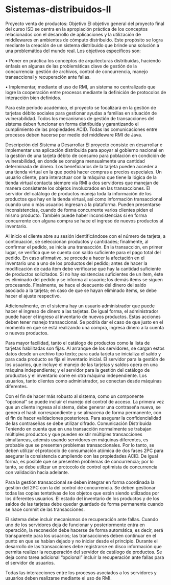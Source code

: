 # Sistemas-distribuidos-II
Proyecto venta de productos:
Objetivo 
El objetivo general del proyecto final del curso ISD se centra en la apropiación práctica de los conceptos relacionados con el desarrollo de aplicaciones y la utilización de middlewares en ambientes de cómputo distribuido. Este propósito se logra mediante la creación de un sistema distribuido que brinde una solución a una problemática del mundo real. Los objetivos específicos son: 

• Poner en práctica los conceptos de arquitecturas distribuidas, haciendo énfasis en algunas de las problemáticas clave de gestión de la concurrencia: gestión de archivos, control de concurrencia, manejo transaccional y recuperación ante fallas. 

• Implementar, mediante el uso de RMI, un sistema no centralizado que logre la cooperación entre procesos mediante la definición de protocolos de interacción bien definidos. 

Para este período académico, el proyecto se focalizará en la gestión de tarjetas débito sociales para gestionar ayudas a familias en situación de vulnerabilidad. Todos los mecanismos de gestión de transacciones del sistema deben funcionar en forma distribuida y garantizando el cumplimiento de las propiedades ACID. Todas las comunicaciones entre procesos deben hacerse por medio del middleware RMI de Java. 

Descripción del Sistema a Desarrollar 
El proyecto consiste en desarrollar e implementar una aplicación distribuida para apoyar al gobierno nacional en la gestión de una tarjeta débito de consumo para población en condición de vulnerabilidad, en donde se consigna mensualmente una cantidad determinada de dinero. Los beneficiarios de la tarjeta pueden acceder a una tienda virtual en la que podrá hacer compras a precios especiales. 
Un usuario cliente, para interactuar con la máquina que tiene la lógica de la tienda virtual contacta siempre vía RMI a dos servidores que manejan de manera consistente los objetos involucrados en las transacciones. El servidor del catálogo de productos maneja toda la información de los productos que hay en la tienda virtual, así como información transaccional cuando uno o más usuarios ingresan a la plataforma. Pueden presentarse inconsistencias, cuando de forma concurrente varios clientes piden el mismo producto. También puede haber inconsistencias si en forma concurrente con alguna compra se hace el ingreso de nuevos productos al inventario. 

Al inicio el cliente abre su sesión identificándose con el número de tarjeta, a continuación, se seleccionan productos y cantidades; finalmente, al confirmar el pedido, se inicia una transacción. En la transacción, en primer lugar, se verifica que se cuenta con saldo suficiente para el pago total del 
pedido. 
En caso afirmativo, se procede a hacer la afectación en el inventario uno a uno de los productos del pedido; antes de hacer la modificación de cada ítem debe verificarse que hay la cantidad suficiente de productos solicitados. Si no hay existencias suficientes de un ítem, éste es eliminado del pedido y se informa al usuario; los demás ítems se siguen procesando. Finalmente, se hace el descuento del dinero del saldo asociado a la tarjeta; en caso de que se hayan eliminado ítems, se debe hacer el ajuste respectivo. 

Adicionalmente, en el sistema hay un usuario administrador que puede hacer el ingreso de dinero a las tarjetas. De igual forma, el administrador puede hacer el ingreso al inventario de nuevos productos. Estas acciones deben tener manejo transaccional. Se podría dar el caso de que justo en el momento en que se está realizando una compra, ingresa dinero a la cuenta o nuevos productos. 

Para mayor facilidad, tanto el catálogo de productos como la lista de tarjetas habilitadas son fijas. Al arranque de los servidores, se cargan estos datos desde un archivo tipo texto; para cada tarjeta se inicializa el saldo y para cada producto se fija el inventario inicial. El servidor para la gestión de los usuarios, que incluye el manejo de las tarjetas y saldos opera en una máquina independiente; y el servidor para la gestión del catálogo de productos y el inventario corre en otra máquina independiente. Los usuarios, tanto clientes como administrador, se conectan desde máquinas diferentes. 

Con el fin de hacer más robusto al sistema, como un componente “opcional” se puede incluir el manejo del control de acceso. La primera vez que un cliente ingresa al sistema, debe generar una contraseña nueva, se genera el hash correspondiente y se almacena de forma permanente, con el fin de hacer validaciones posteriores. Para asegurar la confidencialidad de las contraseñas se debe utilizar cifrado. 
Comunicación Distribuida 
Teniendo en cuenta que en una transacción normalmente se trabajan múltiples productos y que pueden existir múltiples transacciones simultaneas, además usando servidores en máquinas diferentes, es probable que se presenten problemas transaccionales. Por lo tanto, se deben utilizar el protocolo de consumación atómica de dos fases 2PC para asegurar la consistencia cumpliendo con las propiedades ACID. De igual forma, es posible que se presenten problemas de concurrencia; por lo tanto, se debe utilizar un protocolo de control optimista de concurrencia con validación hacia adelante. 

Para la gestión transaccional se deben integrar en forma coordinada la gestión del 2PC con la del control de concurrencia. Se deben gestionar todas las copias tentativas de los objetos que están siendo utilizados por los diferentes usuarios. El estado del inventario de los productos y de los saldos de las tarjetas debe quedar guardado de forma permanente cuando se hace commit de las transacciones.

El sistema debe incluir mecanismos de recuperación ante fallas. Cuando uno de los servidores deja de funcionar y posteriormente entra en operación, la reconexión debe hacerse de forma automática, es decir, será transparente para los usuarios; las transacciones deben continuar en el punto en que se habían dejado y no iniciar desde el principio. Durante el desarrollo de las transacciones debe registrarse en disco información que permita realizar la recuperación del servidor de catálogo de productos. Se deja como tarea adicional “opcional” incluir la recuperación ante fallas para el servidor de usuarios. 

Todas las interacciones entre los procesos asociados a los servidores y usuarios deben realizarse mediante el uso de RMI. 

